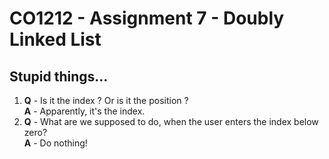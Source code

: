 # CO1212 - Assignment 7 - Doubly Linked List

## Stupid things...
1. **Q** - Is it the index ? Or is it the position ?  
   **A** - Apparently, it's the index.
2. **Q** - What are we supposed to do, when the user enters the index below zero?  
   **A** - Do nothing!